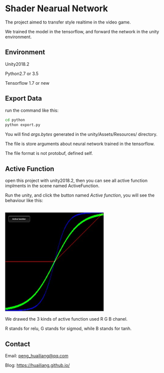 
# Shader Nearual Network

The project aimed to transfer style  realtime in the video game. 

We trained the model in the tensorflow, and forward the network in the unity environment.


## Environment

Unity2018.2 

Python2.7 or 3.5 

Tensorflow 1.7 or new


## Export Data

run the command like this:

```sh
cd python
python export.py
```

You will find *args.bytes* generated in the unity/Assets/Resources/ directory. 

The file is store arguments about neural network trained in the tensorflow.

The file format is not protobuf, defined self.


## Active Function

open this project with unity2018.2, then you can see all active function implments in the scene named ActiveFunction.

Run the unity, and click the button named *Active function*, you will see the behaviour like this:

<br><img src='image/model1.jpg'><br>

We drawed the 3 kinds of active function used R G B chanel.

R stands for relu, G stands for sigmod, while B stands for tanh.


## Contact

Email: peng_huailiang@qq.com

Blog:  https://huailiang.github.io/
